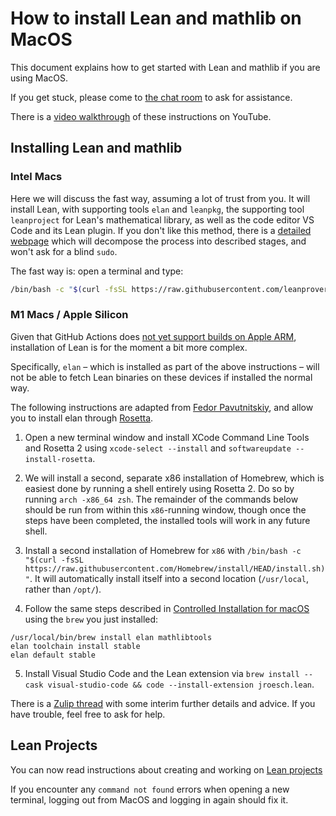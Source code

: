 # How to install Lean and mathlib on MacOS

This document explains how to get started with Lean and mathlib if you
are using MacOS.

If you get stuck, please come to [the chat room](https://leanprover.zulipchat.com/) to ask for assistance.

There is a [video walkthrough](https://www.youtube.com/watch?v=NOGWsCNm_FY) of these instructions on YouTube.

## Installing Lean and mathlib

### Intel Macs

Here we will discuss the fast way, assuming a lot of trust from you. It
will install Lean, with supporting tools `elan` and `leanpkg`,
the supporting tool `leanproject` for Lean's mathematical
library, as well as the code editor VS Code and its Lean plugin.
If you don't like this method, there is a
[detailed webpage](macos_details.html) which will decompose the
process into described stages, and won't ask for a blind `sudo`.

The fast way is: open a terminal and type:
```bash
/bin/bash -c "$(curl -fsSL https://raw.githubusercontent.com/leanprover-community/mathlib-tools/master/scripts/install_macos.sh)" && source ~/.profile
```

### M1 Macs / Apple Silicon

Given that GitHub Actions does [not yet support builds on Apple
ARM](https://github.com/actions/virtual-environments/issues/2187), installation
of Lean is for the moment a bit more complex.

Specifically, `elan` – which is installed
as part of the above instructions – will not be able to fetch Lean binaries on
these devices if installed the normal way.

The following instructions are adapted from [Fedor Pavutnitskiy](https://leanprover.zulipchat.com/#narrow/stream/113489-new-members/topic/M1.20Macs.3A.20Installing.20the.20Lean.203.20toolchain/near/262832039), and allow you to install elan through [Rosetta](https://developer.apple.com/documentation/apple-silicon/about-the-rosetta-translation-environment).

1. Open a new terminal window and install XCode Command Line Tools and Rosetta 2 using `xcode-select --install` and `softwareupdate --install-rosetta`.

2. We will install a second, separate x86 installation of Homebrew, which is easiest done by running a shell entirely using Rosetta 2. Do so by running `arch -x86_64 zsh`. The remainder of the commands below should be run from within this `x86`-running window, though once the steps have been completed, the installed tools will work in any future shell.

3. Install a second installation of Homebrew for `x86` with `/bin/bash -c "$(curl -fsSL https://raw.githubusercontent.com/Homebrew/install/HEAD/install.sh)"`. It will automatically install itself into a second location (`/usr/local`, rather than `/opt/`).

4. Follow the same steps described in [Controlled Installation for macOS](https://leanprover-community.github.io/install/macos_details.html) using the `brew` you just installed:

```
/usr/local/bin/brew install elan mathlibtools
elan toolchain install stable 
elan default stable  
```

5. Install Visual Studio Code and the Lean extension via `brew install --cask visual-studio-code && code --install-extension jroesch.lean`.

There is a [Zulip thread](https://leanprover.zulipchat.com/#narrow/stream/113489-new-members/topic/M1.20macs)
with some interim further details and advice. If you have trouble, feel free to ask for help.

## Lean Projects

You can now read instructions about creating and working on [Lean projects](project.html)

If you encounter any `command not found` errors when opening a new terminal,
logging out from MacOS and logging in again should fix it.
